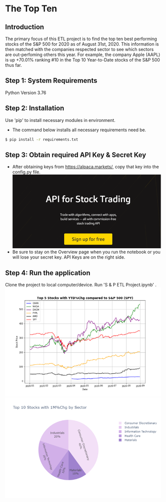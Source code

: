 # The Top Ten

## Introduction
The primary focus of this ETL project is to find the top ten best performing stocks of the S&P 500 for 2020 as of August 31st, 2020. This information is then matched with the companies respected sector to see which sectors are out-perfoming others this year. For example, the company Apple (AAPL) is up +70.01% ranking #10 in the Top 10 Year-to-Date stocks of the S&P 500 thus far.


## Step 1: System Requirements
Python Version 3.76

## Step 2: Installation

Use 'pip' to install necessary modules in environment.
* The command below installs all necessary requirements need be.

```bash
$ pip install -r requirements.txt
```

## Step 3: Obtain required API Key & Secret Key
* After obtaining keys from https://alpaca.markets/, copy that key into the config.py file.\
![](S_&_P_ETL_Pandas/Resources/assets/images/Alpaca.png)
* Be sure to stay on the Overview page when you run the notebook or you will lose your secret key. API Keys are on the right side.


## Step 4: Run the application
Clone the project to local computer/device.
Run 'S & P ETL Project.ipynb' .\
![](S_&_P_ETL_Pandas/Resources/assets/images/Line_Top_5_YTD_PerChg.png)\
![](S_&_P_ETL_Pandas/Resources/assets/images/Pie1MChg.png)


